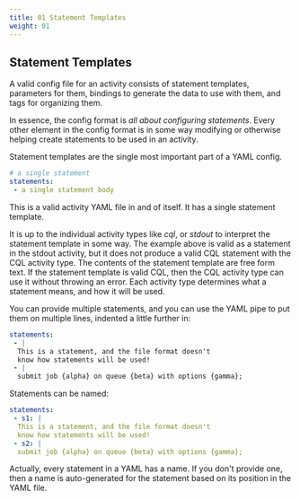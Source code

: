 ```yaml
---
title: 01 Statement Templates
weight: 01
---
```


## Statement Templates

A valid config file for an activity consists of statement templates, parameters for them, bindings to generate the data to use with them, and tags for organizing them.

In essence, the config format is *all about configuring statements*.
Every other element in the config format is in some way modifying
or otherwise helping create statements to be used in an activity.

Statement templates are the single most important part of a YAML config.

```yaml
# a single statement
statements:
 - a single statement body
```

This is a valid activity YAML file in and of itself. It has a single
statement template.

It is up to the individual activity types like _cql_, or _stdout_  to interpret the statement template in some way. The example above is valid as a statement in the stdout activity, but it does not produce a valid CQL statement with the CQL activity type. The contents of the statement template are free form text. If the statement template is valid CQL, then the CQL activity type can use it without throwing an error. Each activity type determines what a statement means, and how it will be used.

You can provide multiple statements, and you can use the YAML pipe to put them on multiple lines, indented a little further in:

```yaml
statements:
 - |
  This is a statement, and the file format doesn't
  know how statements will be used!
 - |
  submit job {alpha} on queue {beta} with options {gamma};
```

Statements can be named:

```yaml
statements:
 - s1: |
  This is a statement, and the file format doesn't
  know how statements will be used!
 - s2: |
  submit job {alpha} on queue {beta} with options {gamma};
```

Actually, every statement in a YAML has a name. If you don't provide one, then a name is auto-generated for the statement based on its position in the YAML file.

